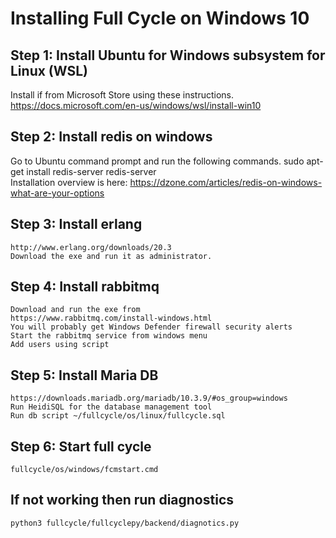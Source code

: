 # Installing Full Cycle on Windows 10
## Step 1: Install Ubuntu for Windows subsystem for Linux (WSL)
Install if from Microsoft Store using these instructions. https://docs.microsoft.com/en-us/windows/wsl/install-win10

## Step 2: Install redis on windows
Go to Ubuntu command prompt and run the following commands.
	sudo apt-get install redis-server
	redis-server  
    Installation overview is here: https://dzone.com/articles/redis-on-windows-what-are-your-options

## Step 3: Install erlang
	http://www.erlang.org/downloads/20.3
	Download the exe and run it as administrator.

## Step 4: Install rabbitmq
    Download and run the exe from
	https://www.rabbitmq.com/install-windows.html
    You will probably get Windows Defender firewall security alerts
	Start the rabbitmq service from windows menu	
	Add users using script

## Step 5: Install Maria DB
    https://downloads.mariadb.org/mariadb/10.3.9/#os_group=windows
    Run HeidiSQL for the database management tool
    Run db script ~/fullcycle/os/linux/fullcycle.sql

## Step 6: Start full cycle
    fullcycle/os/windows/fcmstart.cmd

## If not working then run diagnostics

    python3 fullcycle/fullcyclepy/backend/diagnotics.py
